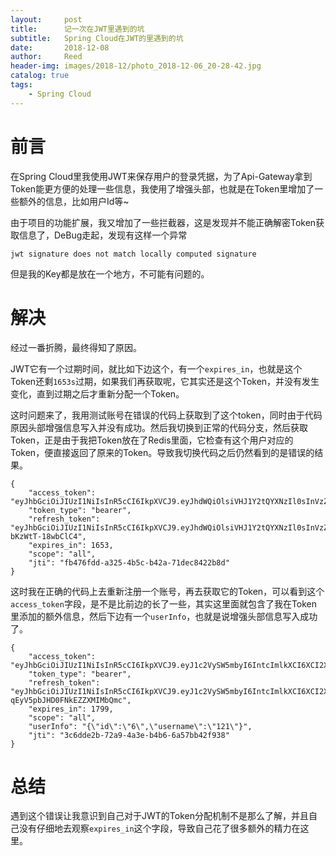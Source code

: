 ```yaml
---
layout:     post
title:      记一次在JWT里遇到的坑
subtitle:   Spring Cloud在JWT的里遇到的坑
date:       2018-12-08
author:     Reed
header-img: images/2018-12/photo_2018-12-06_20-28-42.jpg
catalog: true
tags:
    - Spring Cloud
---
```

# 前言
在Spring Cloud里我使用JWT来保存用户的登录凭据，为了Api-Gateway拿到Token能更方便的处理一些信息，我使用了增强头部，也就是在Token里增加了一些额外的信息，比如用户Id等~

由于项目的功能扩展，我又增加了一些拦截器，这是发现并不能正确解密Token获取信息了，DeBug走起，发现有这样一个异常
```
jwt signature does not match locally computed signature
```
但是我的Key都是放在一个地方，不可能有问题的。
# 解决
经过一番折腾，最终得知了原因。

JWT它有一个过期时间，就比如下边这个，有一个`expires_in`，也就是这个Token还剩`1653s`过期，如果我们再获取呢，它其实还是这个Token，并没有发生变化，直到过期之后才重新分配一个Token。

这时问题来了，我用测试账号在错误的代码上获取到了这个token，同时由于代码原因头部增强信息写入并没有成功。然后我切换到正常的代码分支，然后获取Token，正是由于我把Token放在了Redis里面，它检查有这个用户对应的Token，便直接返回了原来的Token。导致我切换代码之后仍然看到的是错误的结果。
```
{
    "access_token": "eyJhbGciOiJIUzI1NiIsInR5cCI6IkpXVCJ9.eyJhdWQiOlsiVHJ1Y2tQYXNzIl0sInVzZXJfbmFtZSI6IjExMSIsInNjb3BlIjpbImFsbCJdLCJleHAiOjE1NDQyMzg5MzIsImF1dGhvcml0aWVzIjpbIlVTRVIiXSwianRpIjoiZmI0NzZmZGQtYTMyNS00YjVjLWI0MmEtNzFkZWM4NDIyYjhkIiwiY2xpZW50X2lkIjoid2ViIn0.rXNUc0hOmYKKZW4Kdwk7Xiy7HEYYkqkzm7UeN1wDe5A",
    "token_type": "bearer",
    "refresh_token": "eyJhbGciOiJIUzI1NiIsInR5cCI6IkpXVCJ9.eyJhdWQiOlsiVHJ1Y2tQYXNzIl0sInVzZXJfbmFtZSI6IjExMSIsInNjb3BlIjpbImFsbCJdLCJhdGkiOiJmYjQ3NmZkZC1hMzI1LTRiNWMtYjQyYS03MWRlYzg0MjJiOGQiLCJleHAiOjE1NDY4MjkxMzIsImF1dGhvcml0aWVzIjpbIlVTRVIiXSwianRpIjoiNWMzYjllZWEtMjE4OC00NzM3LTg1MWItNzM3MGFhM2EyYzk5IiwiY2xpZW50X2lkIjoid2ViIn0.-0cab5fDSevIDyobSsi5e1vFNh1-bKzWtT-18wbClC4",
    "expires_in": 1653,
    "scope": "all",
    "jti": "fb476fdd-a325-4b5c-b42a-71dec8422b8d"
}
```
这时我在正确的代码上去重新注册一个账号，再去获取它的Token，可以看到这个`access_token`字段，是不是比前边的长了一些，其实这里面就包含了我在Token里添加的额外信息，然后下边有一个`userInfo`，也就是说增强头部信息写入成功了。
```
{
    "access_token": "eyJhbGciOiJIUzI1NiIsInR5cCI6IkpXVCJ9.eyJ1c2VySW5mbyI6IntcImlkXCI6XCI2XCIsXCJ1c2VybmFtZVwiOlwiMTIxXCJ9IiwiYXVkIjpbIlRydWNrUGFzcyJdLCJ1c2VyX25hbWUiOiIxMjEiLCJzY29wZSI6WyJhbGwiXSwiZXhwIjoxNTQ0MjM5NzQ3LCJhdXRob3JpdGllcyI6WyJtYW5hZ2VyIiwiYWRtaW4iXSwianRpIjoiM2M2ZGRlMmItNzJhOS00YTNlLWI0YjYtNmE1N2JiNDJmOTM4IiwiY2xpZW50X2lkIjoid2ViIn0.5_UbkJgQlAGvW9GsTuE1KkxIrz5EnIZf2VE5_lqHBv0",
    "token_type": "bearer",
    "refresh_token": "eyJhbGciOiJIUzI1NiIsInR5cCI6IkpXVCJ9.eyJ1c2VySW5mbyI6IntcImlkXCI6XCI2XCIsXCJ1c2VybmFtZVwiOlwiMTIxXCJ9IiwiYXVkIjpbIlRydWNrUGFzcyJdLCJ1c2VyX25hbWUiOiIxMjEiLCJzY29wZSI6WyJhbGwiXSwiYXRpIjoiM2M2ZGRlMmItNzJhOS00YTNlLWI0YjYtNmE1N2JiNDJmOTM4IiwiZXhwIjoxNTQ2ODI5OTQ3LCJhdXRob3JpdGllcyI6WyJtYW5hZ2VyIiwiYWRtaW4iXSwianRpIjoiZjU4Yjg5MzUtZmUyZC00NmY3LTk4ZjYtNTJkOThkMGRlZTE3IiwiY2xpZW50X2lkIjoid2ViIn0.is4jR1tMJXWVOg8bh-qEyV5pbJHD0FNkEZZXMIMbQmc",
    "expires_in": 1799,
    "scope": "all",
    "userInfo": "{\"id\":\"6\",\"username\":\"121\"}",
    "jti": "3c6dde2b-72a9-4a3e-b4b6-6a57bb42f938"
}
```
# 总结

遇到这个错误让我意识到自己对于JWT的Token分配机制不是那么了解，并且自己没有仔细地去观察`expires_in`这个字段，导致自己花了很多额外的精力在这里。